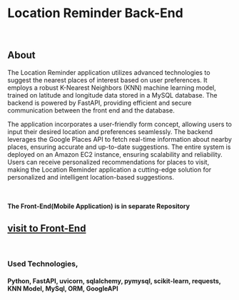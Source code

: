 <h1>Location Reminder Back-End</h1>
<br>

About
-----------------

The Location Reminder application utilizes advanced technologies to suggest the nearest places of interest based on user preferences. It employs a robust K-Nearest Neighbors (KNN) machine learning model, trained on latitude and longitude data stored in a MySQL database. The backend is powered by FastAPI, providing efficient and secure communication between the front end and the database.

The application incorporates a user-friendly form concept, allowing users to input their desired location and preferences seamlessly. The backend leverages the Google Places API to fetch real-time information about nearby places, ensuring accurate and up-to-date suggestions. The entire system is deployed on an Amazon EC2 instance, ensuring scalability and reliability. Users can receive personalized recommendations for places to visit, making the Location Reminder application a cutting-edge solution for personalized and intelligent location-based suggestions.


<br><br>
<b>The Front-End(Mobile Application) is in separate Repository</b>
<h2><a href="https://github.com/AshanManuka/Location-Reminder">visit to Front-End</a></h2>

<br>
<h3>Used Technologies,</h3>
<h4>
          Python, FastAPI, uvicorn, sqlalchemy, pymysql, scikit-learn, requests, KNN Model, MySql, ORM, GoogleAPI 
</h4>

